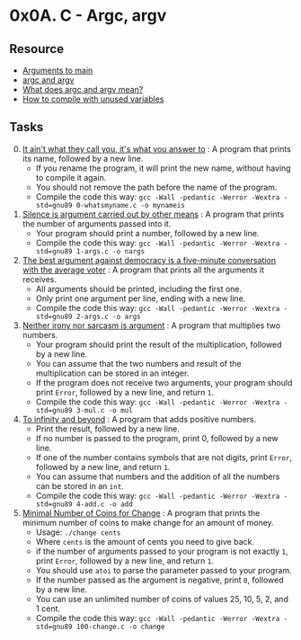 # 0x0A. C - Argc, argv

## Resource

- [Arguments to main](https://publications.gbdirect.co.uk//c_book/chapter10/arguments_to_main.html)
- [argc and argv](http://crasseux.com/books/ctutorial/argc-and-argv.html)
- [What does argc and argv mean?](https://www.youtube.com/watch?v=aP1ijjeZc24)
- [How to compile with unused variables](https://www.google.com/webhp?q=unused+variable+C)

## Tasks

0. [It ain't what they call you, it's what you answer to](./0-whatsmyname.c) : A program that prints its name, followed by a new line.
	- If you rename the program, it will print the new name, without having to compile it again.
	- You should not remove the path before the name of the program.
	- Compile the code this way: `gcc -Wall -pedantic -Werror -Wextra -std=gnu89 0-whatsmyname.c -o mynameis`
1. [Silence is argument carried out by other means](./1-args.c) : A program that prints the number of arguments passed into it.
	- Your program should print a number, followed by a new line.
	- Compile the code this way: `gcc -Wall -pedantic -Werror -Wextra -std=gnu89 1-args.c -o nargs`
2. [The best argument against democracy is a five-minute conversation with the average voter](./2-args.c) : A program that prints all the arguments it receives.
	- All arguments should be printed, including the first one.
	- Only print one argument per line, ending with a new line.
	- Compile the code this way: `gcc -Wall -pedantic -Werror -Wextra -std=gnu89 2-args.c -o args`
3. [Neither irony nor sarcasm is argument](./3-mul.c) : A program that multiplies two numbers.
	- Your program should print the result of the multiplication, followed by a new line.
	- You can assume that the two numbers and result of the multiplication can be stored in an integer.
	- If the program does not receive two arguments, your program should print `Error`, followed by a new line, and return `1`.
	- Compile the code this way: `gcc -Wall -pedantic -Werror -Wextra -std=gnu89 3-mul.c -o mul`
4. [To infinity and beyond](./4-add.c) : A program that adds positive numbers.
	- Print the result, followed by a new line.
	- If no number is passed to the program, print 0, followed by a new line.
	- If one of the number contains symbols that are not digits, print `Error`, followed by a new line, and return `1`.
	- You can assume that numbers and the addition of all the numbers can be stored in an `int`.
	- Compile the code this way: `gcc -Wall -pedantic -Werror -Wextra -std=gnu89 4-add.c -o add`
5. [Minimal Number of Coins for Change](./100-change.c) : A program that prints the minimum number of coins to make change for an amount of money.
	- Usage: `./change cents`
	- Where `cents` is the amount of cents you need to give back.
	- if the number of arguments passed to your program is not exactly `1`, print `Error`, followed by a new line, and return `1`.
	- You should use `atoi` to parse the parameter passed to your program.
	- If the number passed as the argument is negative, print `0`, followed by a new line.
	- You can use an unlimited number of coins of values 25, 10, 5, 2, and 1 cent.
	- Compile the code this way: `gcc -Wall -pedantic -Werror -Wextra -std=gnu89 100-change.c -o change`

